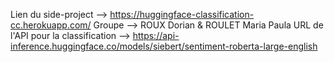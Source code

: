
Lien du side-project --> https://huggingface-classification-cc.herokuapp.com/
Groupe --> ROUX Dorian & ROULET Maria Paula
URL de l'API pour la classification --> https://api-inference.huggingface.co/models/siebert/sentiment-roberta-large-english





